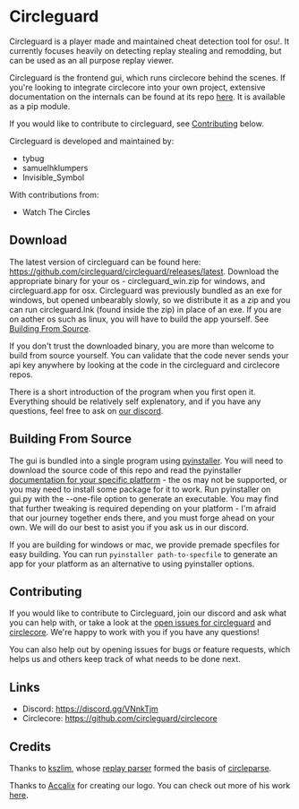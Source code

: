 # Circleguard

Circleguard is a player made and maintained cheat detection tool for osu!. It currently focuses heavily on detecting replay stealing and remodding, but can be used as an all purpose replay viewer.

Circleguard is the frontend gui, which runs circlecore behind the scenes. If you're looking to integrate circlecore into your own project, extensive documentation on the internals can be found at its repo [here](https://github.com/circleguard/circlecore). It is available as a pip module.

If you would like to contribute to circleguard, see [Contributing](#contributing) below.

Circleguard is developed and maintained by:

* tybug
* samuelhklumpers
* Invisible_Symbol

With contributions from:

* Watch The Circles

## Download

The latest version of circleguard can be found here: <https://github.com/circleguard/circleguard/releases/latest>. Download the appropriate binary for your os - circleguard_win.zip for windows, and circleguard.app for osx. Circleguard was previously bundled as an exe for windows, but opened unbearably slowly, so we distribute it as a zip and you can run circleguard.lnk (found inside the zip) in place of an exe. If you are on aother os such as linux, you will have to build the app yourself. See [Building From Source](#building-from-source).

If you don't trust the downloaded binary, you are more than welcome to build from source yourself. You can validate that the code never sends your api key anywhere by looking at the code in the circleguard and circlecore repos.

There is a short introduction of the program when you first open it. Everything should be relatively self explenatory, and if you have any questions, feel free to ask on [our discord](https://discord.gg/VNnkTjm).

## Building From Source

The gui is bundled into a single program using [pyinstaller](https://pyinstaller.readthedocs.io/en/stable/). You will need to download the source code of this repo and read the pyinstaller [documentation for your specific platform](https://pyinstaller.readthedocs.io/en/stable/requirements.html) - the os may not be supported, or you may need to install some package for it to work. Run pyinstaller on gui.py with the --one-file option to generate an executable. You may find that further tweaking is required depending on your platform - I'm afraid that our journey together ends there, and you must forge ahead on your own. We will do our best to asist you if you ask us in our discord.

If you are building for windows or mac, we provide premade specfiles for easy building. You can run `pyinstaller path-to-specfile` to generate an app for your platform as an alternative to using pyinstaller options.

## Contributing

If you would like to contribute to Circleguard, join our discord and ask what you can help with, or take a look at the [open issues for circleguard](https://github.com/circleguard/circleguard/issues) and [circlecore](https://github.com/circleguard/circlecore/issues). We're happy to work with you if you have any questions!

You can also help out by opening issues for bugs or feature requests, which helps us and others keep track of what needs to be done next.

## Links

* Discord: <https://discord.gg/VNnkTjm>
* Circlecore: <https://github.com/circleguard/circlecore>

## Credits

Thanks to [kszlim](https://github.com/kszlim), whose [replay parser](https://github.com/kszlim/osu-replay-parser) formed the basis of [circleparse](https://github.com/circleguard/osu-replay-parser).

Thanks to [Accalix](https://twitter.com/Accalix_) for creating our logo. You can check out more of his work [here](https://accalixgfx.com/index.php).
